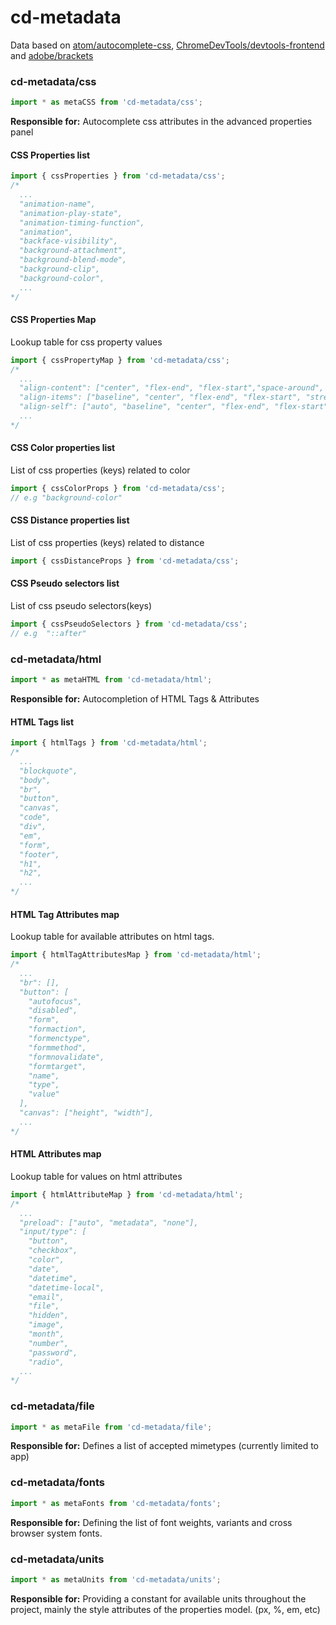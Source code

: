 # cd-metadata

Data based on [atom/autocomplete-css](https://github.com/atom/autocomplete-css), [ChromeDevTools/devtools-frontend](https://github.com/ChromeDevTools/devtools-frontend/blob/master/front_end/sdk/CSSMetadata.js) and [adobe/brackets](https://github.com/adobe/brackets/blob/master/src/extensions/default/CSSCodeHints/CSSProperties.json)

### cd-metadata/css

```ts
import * as metaCSS from 'cd-metadata/css';
```

**Responsible for:** Autocomplete css attributes in the advanced properties panel

#### CSS Properties list

```js
import { cssProperties } from 'cd-metadata/css';
/*
  ...
  "animation-name",
  "animation-play-state",
  "animation-timing-function",
  "animation",
  "backface-visibility",
  "background-attachment",
  "background-blend-mode",
  "background-clip",
  "background-color",
  ...
*/
```

#### CSS Properties Map

Lookup table for css property values

```js
import { cssPropertyMap } from 'cd-metadata/css';
/*
  ...
  "align-content": ["center", "flex-end", "flex-start","space-around", "space-between", "stretch"],
  "align-items": ["baseline", "center", "flex-end", "flex-start", "stretch"],
  "align-self": ["auto", "baseline", "center", "flex-end", "flex-start", "stretch"],
  ...
*/
```

#### CSS Color properties list

List of css properties (keys) related to color

```js
import { cssColorProps } from 'cd-metadata/css';
// e.g "background-color"
```

#### CSS Distance properties list

List of css properties (keys) related to distance

```js
import { cssDistanceProps } from 'cd-metadata/css';
```

#### CSS Pseudo selectors list

List of css pseudo selectors(keys)

```js
import { cssPseudoSelectors } from 'cd-metadata/css';
// e.g  "::after"
```

### cd-metadata/html

```ts
import * as metaHTML from 'cd-metadata/html';
```

**Responsible for:** Autocompletion of HTML Tags & Attributes

#### HTML Tags list

```js
import { htmlTags } from 'cd-metadata/html';
/*
  ...
  "blockquote",
  "body",
  "br",
  "button",
  "canvas",
  "code",
  "div",
  "em",
  "form",
  "footer",
  "h1",
  "h2",
  ...
*/
```

#### HTML Tag Attributes map

Lookup table for available attributes on html tags.

```js
import { htmlTagAttributesMap } from 'cd-metadata/html';
/*
  ...
  "br": [],
  "button": [
    "autofocus",
    "disabled",
    "form",
    "formaction",
    "formenctype",
    "formmethod",
    "formnovalidate",
    "formtarget",
    "name",
    "type",
    "value"
  ],
  "canvas": ["height", "width"],
  ...
*/
```

#### HTML Attributes map

Lookup table for values on html attributes

```js
import { htmlAttributeMap } from 'cd-metadata/html';
/*
  ...
  "preload": ["auto", "metadata", "none"],
  "input/type": [
    "button",
    "checkbox",
    "color",
    "date",
    "datetime",
    "datetime-local",
    "email",
    "file",
    "hidden",
    "image",
    "month",
    "number",
    "password",
    "radio",
  ...
*/
```

### cd-metadata/file

```ts
import * as metaFile from 'cd-metadata/file';
```

**Responsible for:** Defines a list of accepted mimetypes (currently limited to app)

### cd-metadata/fonts

```ts
import * as metaFonts from 'cd-metadata/fonts';
```

**Responsible for:** Defining the list of font weights, variants and cross browser system fonts.

### cd-metadata/units

```ts
import * as metaUnits from 'cd-metadata/units';
```

**Responsible for:** Providing a constant for available units throughout the project, mainly the style attributes of the properties model. (px, %, em, etc)
